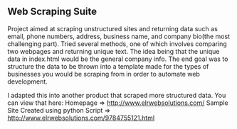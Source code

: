 Web Scraping Suite
------------------------
Project aimed at scraping unstructured sites and returning data such as email, phone numbers, address, business name, and company bio(the most challenging part). Tried several methods, one of which involves comparing two webpages and returning unique text. The idea being that the unique data in index.html would be the general company info. The end goal was to structure the data to be thrown into a template made for the types of businesses you would be scraping from in order to automate web development. 

I adapted this into another product that scraped more structured data. You can view that here: 
Homepage => http://www.elrwebsolutions.com/
Sample Site Created using python Script => http://www.elrwebsolutions.com/9784755121.html

